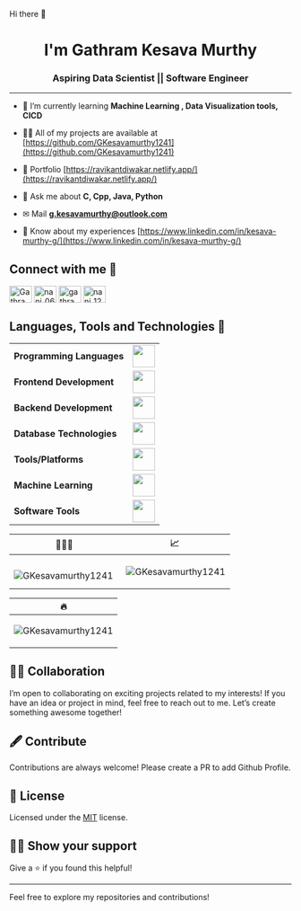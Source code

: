 Hi there 👋

<h1 align="center"> I'm Gathram Kesava Murthy</h1>


<h3 align="center">Aspiring Data Scientist || Software Engineer</h3>

---

- 🌱 I’m currently learning **Machine Learning , Data Visualization tools, CICD**

- 👨‍💻 All of my projects are available at [https://github.com/GKesavamurthy1241](https://github.com/GKesavamurthy1241)

- 💼 Portfolio [https://ravikantdiwakar.netlify.app/](https://ravikantdiwakar.netlify.app/)

- 💬 Ask me about **C, Cpp, Java, Python**

- ✉ Mail **g.kesavamurthy@outlook.com**

- 📄 Know about my experiences [https://www.linkedin.com/in/kesava-murthy-g/](https://www.linkedin.com/in/kesava-murthy-g/)


## Connect with me 🔗

<p align="left">
<a href="https://www.linkedin.com/in/kesava-murthy-g/" target="blank"><img align="center" src="https://raw.githubusercontent.com/rahuldkjain/github-profile-readme-generator/master/src/images/icons/Social/linked-in-alt.svg" alt="Gathram Kesava Murthy" height="30" width="40" /></a>
<a href="https://www.instagram.com/nani_0611_/" target="blank"><img align="center" src="https://raw.githubusercontent.com/rahuldkjain/github-profile-readme-generator/master/src/images/icons/Social/instagram.svg" alt="nani_0611_" height="30" width="40" /></a>
<a href="https://www.hackerrank.com/profile/gathram_kesava06" target="blank"><img align="center" src="https://raw.githubusercontent.com/rahuldkjain/github-profile-readme-generator/master/src/images/icons/Social/hackerrank.svg" alt="gathram_kesava06" height="30" width="40" /></a>
<a href="https://leetcode.com/u/nani_1241/" target="blank"><img align="center" src="https://raw.githubusercontent.com/rahuldkjain/github-profile-readme-generator/master/src/images/icons/Social/leet-code.svg" alt="nani_1241" height="30" width="40" /></a>
</p>

## Languages, Tools and Technologies 🚀 
<table>
	<tr>
	<td><strong>Programming Languages</strong></td>
	<td><img height=40 src = "https://skillicons.dev/icons?i=c,cpp,py,java"></td>
</tr>
<tr>
	<td><strong>Frontend Development</strong></td>
	<td><img height=40 src = "https://skillicons.dev/icons?i=html,css,js,react" ></td>
</tr>
<tr>
	<td><strong>Backend Development</strong></td>
	<td><img height=40 src = "https://skillicons.dev/icons?i=nodejs,express,flask,django"></td>
</tr>
<tr>
	<td><strong>Database Technologies</strong></td>
	<td><img height=40 src = "https://skillicons.dev/icons?i=mysql,aws,mongodb&theme=dark"></td>
</tr>
<tr>
	<td><strong>Tools/Platforms</strong></td>
	<td><img height=40 src = "https://skillicons.dev/icons?i=git,vscode,github&theme=dark"></td>
</tr>
<tr>
	<td><strong>Machine Learning</strong></td>
	<td><img height=40 src = "https://skillicons.dev/icons?i=sklearn,pytorch,tensorflow"></td>
</tr>
<tr>
	<td><strong>Software Tools</strong></td>
	<td><img height=40 src = "https://skillicons.dev/icons?i=ps,pr,figma"></td>
</tr>
</table>


| 👨🏻‍💻 | 📈 |
|-------|-------|
| <p><img align="left" src="https://github-readme-stats.vercel.app/api/top-langs?username=GKesavamurthy1241&show_icons=true&locale=en&layout=compact" alt="GKesavamurthy1241" /></p> | <p>&nbsp;<img align="center" src="https://github-readme-stats.vercel.app/api?username=GKesavamurthy1241&show_icons=true&locale=en" alt="GKesavamurthy1241" /></p> |

| 🔥 |
|-------|
| <p><img align="center" src="https://github-readme-streak-stats.herokuapp.com/?user=GKesavamurthy1241&" alt="GKesavamurthy1241" /></p> |



## 🤝🏻 Collaboration
I’m open to collaborating on exciting projects related to my interests! If you have an idea or project in mind, feel free to reach out to me. Let’s create something awesome together!

## 🖋 Contribute

Contributions are always welcome! Please create a PR to add Github Profile.

## :pencil: License

Licensed under the [MIT](https://opensource.org/licenses/MIT) license.

## :man_astronaut: Show your support

Give a ⭐️ if you found this helpful!

---

Feel free to explore my repositories and contributions!


<!--
**GKesavamurthy1241/GKesavamurthy1241** is a ✨ _special_ ✨ repository because its `README.md` (this file) appears on your GitHub profile.

Here are some ideas to get you started:

- 🔭 I’m currently working on ...
- 🌱 I’m currently learning ...
- 👯 I’m looking to collaborate on ...
- 🤔 I’m looking for help with ...
- 💬 Ask me about ...
- 📫 How to reach me: ...
- 😄 Pronouns: ...
- ⚡ Fun fact: ...
-->
